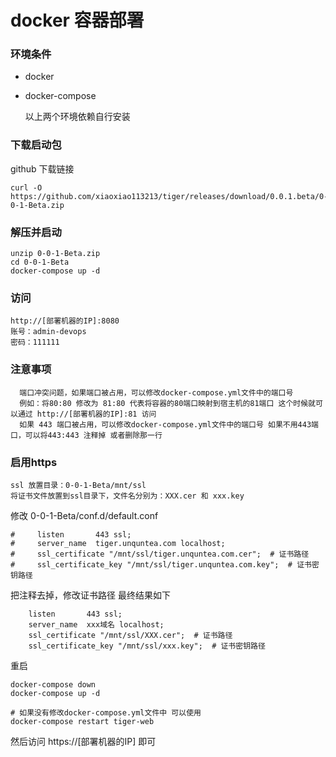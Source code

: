 # docker 容器部署

### 环境条件

- docker
- docker-compose

  以上两个环境依赖自行安装

### 下载启动包

github 下载链接

```shell
curl -O https://github.com/xiaoxiao113213/tiger/releases/download/0.0.1.beta/0-0-1-Beta.zip
```


### 解压并启动

```shell
unzip 0-0-1-Beta.zip
cd 0-0-1-Beta
docker-compose up -d
```

### 访问

```text
http://[部署机器的IP]:8080
账号：admin-devops
密码：111111
```

### 注意事项

```text
  端口冲突问题，如果端口被占用，可以修改docker-compose.yml文件中的端口号
  例如：将80:80 修改为 81:80 代表将容器的80端口映射到宿主机的81端口 这个时候就可以通过 http://[部署机器的IP]:81 访问
  如果 443 端口被占用，可以修改docker-compose.yml文件中的端口号 如果不用443端口，可以将443:443 注释掉 或者删除那一行
```

### 启用https

```text
ssl 放置目录：0-0-1-Beta/mnt/ssl
将证书文件放置到ssl目录下，文件名分别为：XXX.cer 和 xxx.key
```

修改 0-0-1-Beta/conf.d/default.conf

```text
#     listen       443 ssl;
#     server_name  tiger.unquntea.com localhost;
#     ssl_certificate "/mnt/ssl/tiger.unquntea.com.cer";  # 证书路径
#     ssl_certificate_key "/mnt/ssl/tiger.unquntea.com.key";  # 证书密钥路径
```
把注释去掉，修改证书路径 最终结果如下

```text
    listen       443 ssl;
    server_name  xxx域名 localhost;
    ssl_certificate "/mnt/ssl/XXX.cer";  # 证书路径
    ssl_certificate_key "/mnt/ssl/xxx.key";  # 证书密钥路径
```

 重启

```shell
docker-compose down
docker-compose up -d

# 如果没有修改docker-compose.yml文件中 可以使用
docker-compose restart tiger-web

```
然后访问 https://[部署机器的IP] 即可

